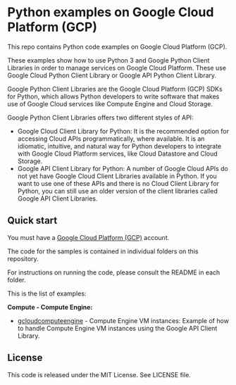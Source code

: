 # Python examples on Google Cloud Platform (GCP)

This repo contains Python code examples on Google Cloud Platform (GCP).

These examples show how to use Python 3 and Google Python Client Libraries in order to manage services on Google Cloud Platform. These use Google Cloud Python Client Library or Google API Python Client Library.

Google Python Client Libraries are the Google Cloud Platform (GCP) SDKs for Python, which allows Python developers to write software that makes use of Google Cloud services like Compute Engine and Cloud Storage.

Google Python Client Libraries offers two different styles of API:

* Google Cloud Client Library for Python: It is the recommended option for accessing Cloud APIs programmatically, where available. It is an idiomatic, intuitive, and natural way for Python developers to integrate with Google Cloud Platform services, like Cloud Datastore and Cloud Storage.
* Google API Client Library for Python: A number of Google Cloud APIs do not yet have Google Cloud Client Libraries available in Python. If you want to use one of these APIs and there is no Cloud Client Library for Python, you can still use an older version of the client libraries called Google API Client Libraries.

## Quick start

You must have a [Google Cloud Platform (GCP)](http://cloud.google.com/) account.

The code for the samples is contained in individual folders on this repository.

For instructions on running the code, please consult the README in each folder.

This is the list of examples:

**Compute - Compute Engine:**

* [gcloudcomputeengine](/gcloudcomputeengine) - Compute Engine VM instances: Example of how to handle Compute Engine VM instances using the Google API Client Library.

## License

This code is released under the MIT License. See LICENSE file.
